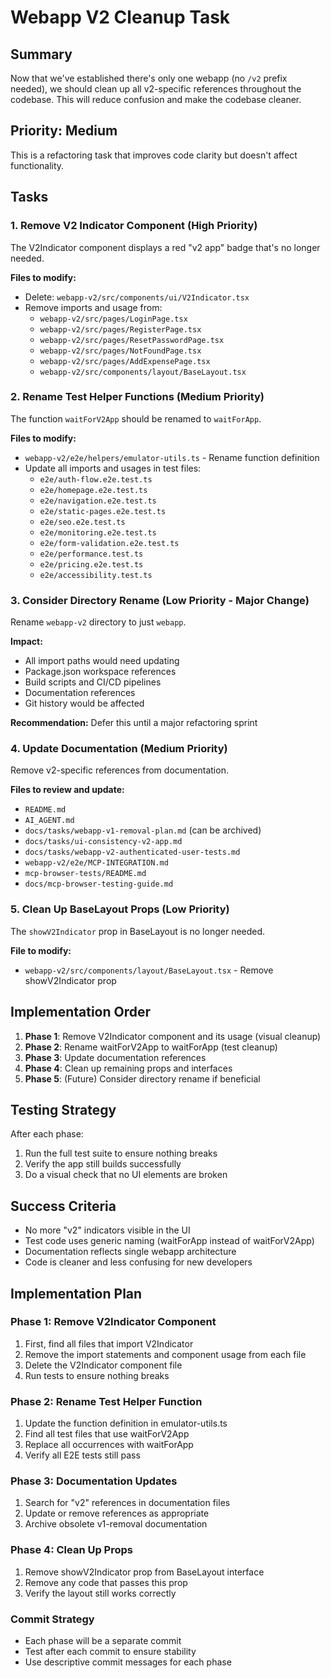 # Webapp V2 Cleanup Task

## Summary
Now that we've established there's only one webapp (no `/v2` prefix needed), we should clean up all v2-specific references throughout the codebase. This will reduce confusion and make the codebase cleaner.

## Priority: Medium
This is a refactoring task that improves code clarity but doesn't affect functionality.

## Tasks

### 1. Remove V2 Indicator Component (High Priority)
The V2Indicator component displays a red "v2 app" badge that's no longer needed.

**Files to modify:**
- Delete: `webapp-v2/src/components/ui/V2Indicator.tsx`
- Remove imports and usage from:
  - `webapp-v2/src/pages/LoginPage.tsx`
  - `webapp-v2/src/pages/RegisterPage.tsx`
  - `webapp-v2/src/pages/ResetPasswordPage.tsx`
  - `webapp-v2/src/pages/NotFoundPage.tsx`
  - `webapp-v2/src/pages/AddExpensePage.tsx`
  - `webapp-v2/src/components/layout/BaseLayout.tsx`

### 2. Rename Test Helper Functions (Medium Priority)
The function `waitForV2App` should be renamed to `waitForApp`.

**Files to modify:**
- `webapp-v2/e2e/helpers/emulator-utils.ts` - Rename function definition
- Update all imports and usages in test files:
  - `e2e/auth-flow.e2e.test.ts`
  - `e2e/homepage.e2e.test.ts`
  - `e2e/navigation.e2e.test.ts`
  - `e2e/static-pages.e2e.test.ts`
  - `e2e/seo.e2e.test.ts`
  - `e2e/monitoring.e2e.test.ts`
  - `e2e/form-validation.e2e.test.ts`
  - `e2e/performance.test.ts`
  - `e2e/pricing.e2e.test.ts`
  - `e2e/accessibility.test.ts`

### 3. Consider Directory Rename (Low Priority - Major Change)
Rename `webapp-v2` directory to just `webapp`.

**Impact:**
- All import paths would need updating
- Package.json workspace references
- Build scripts and CI/CD pipelines
- Documentation references
- Git history would be affected

**Recommendation:** Defer this until a major refactoring sprint

### 4. Update Documentation (Medium Priority)
Remove v2-specific references from documentation.

**Files to review and update:**
- `README.md`
- `AI_AGENT.md`
- `docs/tasks/webapp-v1-removal-plan.md` (can be archived)
- `docs/tasks/ui-consistency-v2-app.md`
- `docs/tasks/webapp-v2-authenticated-user-tests.md`
- `webapp-v2/e2e/MCP-INTEGRATION.md`
- `mcp-browser-tests/README.md`
- `docs/mcp-browser-testing-guide.md`

### 5. Clean Up BaseLayout Props (Low Priority)
The `showV2Indicator` prop in BaseLayout is no longer needed.

**File to modify:**
- `webapp-v2/src/components/layout/BaseLayout.tsx` - Remove showV2Indicator prop

## Implementation Order

1. **Phase 1**: Remove V2Indicator component and its usage (visual cleanup)
2. **Phase 2**: Rename waitForV2App to waitForApp (test cleanup)
3. **Phase 3**: Update documentation references
4. **Phase 4**: Clean up remaining props and interfaces
5. **Phase 5**: (Future) Consider directory rename if beneficial

## Testing Strategy

After each phase:
1. Run the full test suite to ensure nothing breaks
2. Verify the app still builds successfully
3. Do a visual check that no UI elements are broken

## Success Criteria

- No more "v2" indicators visible in the UI
- Test code uses generic naming (waitForApp instead of waitForV2App)
- Documentation reflects single webapp architecture
- Code is cleaner and less confusing for new developers

## Implementation Plan

### Phase 1: Remove V2Indicator Component
1. First, find all files that import V2Indicator
2. Remove the import statements and component usage from each file
3. Delete the V2Indicator component file
4. Run tests to ensure nothing breaks

### Phase 2: Rename Test Helper Function
1. Update the function definition in emulator-utils.ts
2. Find all test files that use waitForV2App
3. Replace all occurrences with waitForApp
4. Verify all E2E tests still pass

### Phase 3: Documentation Updates
1. Search for "v2" references in documentation files
2. Update or remove references as appropriate
3. Archive obsolete v1-removal documentation

### Phase 4: Clean Up Props
1. Remove showV2Indicator prop from BaseLayout interface
2. Remove any code that passes this prop
3. Verify the layout still works correctly

### Commit Strategy
- Each phase will be a separate commit
- Test after each commit to ensure stability
- Use descriptive commit messages for each phase